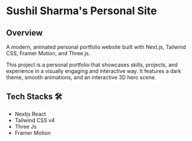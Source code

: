 # Sushil Sharma's Personal Site
## Overview

A modern, animated personal portfolio website built with Next.js, Tailwind CSS, Framer Motion, and Three.js.

This project is a personal portfolio that showcases skills, projects, and experience in a visually engaging and interactive way. It features a dark theme, smooth animations, and an interactive 3D hero scene.

## Tech Stacks 🛠

- Nextjs React
- Tailwind CSS v4
- Three Js
- Framer Motion
